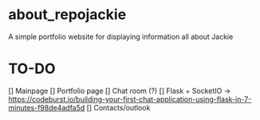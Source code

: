 # about_repojackie
A simple portfolio website for displaying information all about Jackie

# TO-DO
[] Mainpage
[] Portfolio page
[] Chat room (?)
	[] Flask + SocketIO -> https://codeburst.io/building-your-first-chat-application-using-flask-in-7-minutes-f98de4adfa5d
[] Contacts/outlook
